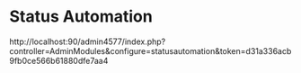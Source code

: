 # Status Automation

http://localhost:90/admin4577/index.php?controller=AdminModules&configure=statusautomation&token=d31a336acb9fb0ce566b61880dfe7aa4